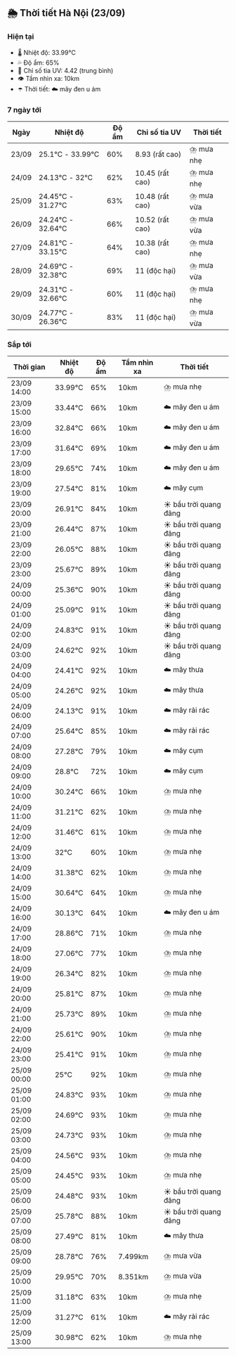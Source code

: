 ## 🌦️ Thời tiết Hà Nội (23/09)

### Hiện tại

- 🌡️ Nhiệt độ: 33.99℃
- 💦 Độ ẩm: 65%
- 🌟 Chỉ số tia UV: 4.42 (trung bình)
- 👁️ Tầm nhìn xa: 10km
- ☂️ Thời tiết: ☁️ mây đen u ám

### 7 ngày tới

| Ngày | Nhiệt độ | Độ ẩm | Chỉ số tia UV | Thời tiết |
| --- | --- | --- | --- | --- |
| 23/09 | 25.1℃ - 33.99℃ | 60% | 8.93 (rất cao) | ⛈️ mưa nhẹ |
| 24/09 | 24.13℃ - 32℃ | 62% | 10.45 (rất cao) | ⛈️ mưa nhẹ |
| 25/09 | 24.45℃ - 31.27℃ | 63% | 10.48 (rất cao) | ⛈️ mưa vừa |
| 26/09 | 24.24℃ - 32.64℃ | 66% | 10.52 (rất cao) | ⛈️ mưa vừa |
| 27/09 | 24.81℃ - 33.15℃ | 64% | 10.38 (rất cao) | ⛈️ mưa nhẹ |
| 28/09 | 24.69℃ - 32.38℃ | 69% | 11 (độc hại) | ⛈️ mưa vừa |
| 29/09 | 24.31℃ - 32.66℃ | 60% | 11 (độc hại) | ⛈️ mưa nhẹ |
| 30/09 | 24.77℃ - 26.36℃ | 83% | 11 (độc hại) | ⛈️ mưa vừa |

### Sắp tới

| Thời gian | Nhiệt độ | Độ ẩm | Tầm nhìn xa | Thời tiết |
| --- | --- | --- | --- | --- |
| 23/09 14:00 | 33.99℃ | 65% | 10km | ⛈️ mưa nhẹ |
| 23/09 15:00 | 33.44℃ | 66% | 10km | ☁️ mây đen u ám |
| 23/09 16:00 | 32.84℃ | 66% | 10km | ☁️ mây đen u ám |
| 23/09 17:00 | 31.64℃ | 69% | 10km | ☁️ mây đen u ám |
| 23/09 18:00 | 29.65℃ | 74% | 10km | ☁️ mây đen u ám |
| 23/09 19:00 | 27.54℃ | 81% | 10km | ☁️ mây cụm |
| 23/09 20:00 | 26.91℃ | 84% | 10km | ☀️ bầu trời quang đãng |
| 23/09 21:00 | 26.44℃ | 87% | 10km | ☀️ bầu trời quang đãng |
| 23/09 22:00 | 26.05℃ | 88% | 10km | ☀️ bầu trời quang đãng |
| 23/09 23:00 | 25.67℃ | 89% | 10km | ☀️ bầu trời quang đãng |
| 24/09 00:00 | 25.36℃ | 90% | 10km | ☀️ bầu trời quang đãng |
| 24/09 01:00 | 25.09℃ | 91% | 10km | ☀️ bầu trời quang đãng |
| 24/09 02:00 | 24.83℃ | 91% | 10km | ☀️ bầu trời quang đãng |
| 24/09 03:00 | 24.62℃ | 92% | 10km | ☀️ bầu trời quang đãng |
| 24/09 04:00 | 24.41℃ | 92% | 10km | ☁️ mây thưa |
| 24/09 05:00 | 24.26℃ | 92% | 10km | ☁️ mây thưa |
| 24/09 06:00 | 24.13℃ | 91% | 10km | ☁️ mây rải rác |
| 24/09 07:00 | 25.64℃ | 85% | 10km | ☁️ mây rải rác |
| 24/09 08:00 | 27.28℃ | 79% | 10km | ☁️ mây cụm |
| 24/09 09:00 | 28.8℃ | 72% | 10km | ☁️ mây cụm |
| 24/09 10:00 | 30.24℃ | 66% | 10km | ⛈️ mưa nhẹ |
| 24/09 11:00 | 31.21℃ | 62% | 10km | ⛈️ mưa nhẹ |
| 24/09 12:00 | 31.46℃ | 61% | 10km | ⛈️ mưa nhẹ |
| 24/09 13:00 | 32℃ | 60% | 10km | ⛈️ mưa nhẹ |
| 24/09 14:00 | 31.38℃ | 62% | 10km | ⛈️ mưa nhẹ |
| 24/09 15:00 | 30.64℃ | 64% | 10km | ⛈️ mưa nhẹ |
| 24/09 16:00 | 30.13℃ | 64% | 10km | ☁️ mây đen u ám |
| 24/09 17:00 | 28.86℃ | 71% | 10km | ⛈️ mưa nhẹ |
| 24/09 18:00 | 27.06℃ | 77% | 10km | ⛈️ mưa nhẹ |
| 24/09 19:00 | 26.34℃ | 82% | 10km | ⛈️ mưa nhẹ |
| 24/09 20:00 | 25.81℃ | 87% | 10km | ⛈️ mưa nhẹ |
| 24/09 21:00 | 25.73℃ | 89% | 10km | ⛈️ mưa nhẹ |
| 24/09 22:00 | 25.61℃ | 90% | 10km | ⛈️ mưa nhẹ |
| 24/09 23:00 | 25.41℃ | 91% | 10km | ⛈️ mưa nhẹ |
| 25/09 00:00 | 25℃ | 92% | 10km | ⛈️ mưa nhẹ |
| 25/09 01:00 | 24.83℃ | 93% | 10km | ⛈️ mưa nhẹ |
| 25/09 02:00 | 24.69℃ | 93% | 10km | ⛈️ mưa nhẹ |
| 25/09 03:00 | 24.73℃ | 93% | 10km | ⛈️ mưa nhẹ |
| 25/09 04:00 | 24.56℃ | 93% | 10km | ⛈️ mưa nhẹ |
| 25/09 05:00 | 24.45℃ | 93% | 10km | ⛈️ mưa nhẹ |
| 25/09 06:00 | 24.48℃ | 93% | 10km | ☀️ bầu trời quang đãng |
| 25/09 07:00 | 25.78℃ | 88% | 10km | ☀️ bầu trời quang đãng |
| 25/09 08:00 | 27.49℃ | 81% | 10km | ☁️ mây thưa |
| 25/09 09:00 | 28.78℃ | 76% | 7.499km | ⛈️ mưa vừa |
| 25/09 10:00 | 29.95℃ | 70% | 8.351km | ⛈️ mưa vừa |
| 25/09 11:00 | 31.18℃ | 63% | 10km | ⛈️ mưa nhẹ |
| 25/09 12:00 | 31.27℃ | 61% | 10km | ☁️ mây rải rác |
| 25/09 13:00 | 30.98℃ | 62% | 10km | ⛈️ mưa nhẹ |
